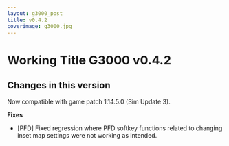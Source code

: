 ```yaml
---
layout: g3000_post
title: v0.4.2
coverimage: g3000.jpg
---
```

# Working Title G3000 v0.4.2
## Changes in this version

Now compatible with game patch 1.14.5.0 (Sim Update 3).

**Fixes**
- \[PFD\] Fixed regression where PFD softkey functions related to changing inset map settings were not working as intended.